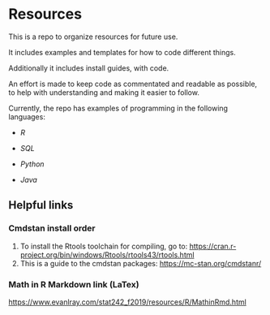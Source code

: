 # Resources
This is a repo to organize resources for future use.

It includes examples and templates for how to code different things.

Additionally it includes install guides, with code. 

An effort is made to keep code as commentated and readable as possible, to help with understanding and making it easier to follow.

Currently, the repo has examples of programming in the following languages:

- *R*

- *SQL*

- *Python*

- *Java*

## Helpful links

### Cmdstan install order
1. To install the Rtools toolchain for compiling, go to: https://cran.r-project.org/bin/windows/Rtools/rtools43/rtools.html
2. This is a guide to the cmdstan packages: https://mc-stan.org/cmdstanr/

### Math in R Markdown link (LaTex)
https://www.evanlray.com/stat242_f2019/resources/R/MathinRmd.html
